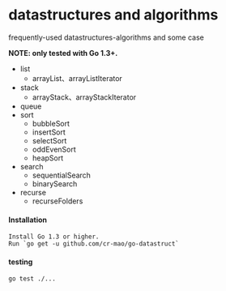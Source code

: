 # datastructures and algorithms
frequently-used datastructures-algorithms and some case 
 
**NOTE: only tested with Go 1.3+.**

  - list
    - arrayList、arrayListIterator
  - stack
    - arrayStack、arrayStackIterator
  - queue
  - sort 
    - bubbleSort
    - insertSort
    - selectSort
    - oddEvenSort
    - heapSort
  - search
    - sequentialSearch
    - binarySearch
  - recurse
    - recurseFolders
    
#### Installation  
```shell script
Install Go 1.3 or higher.
Run `go get -u github.com/cr-mao/go-datastruct`
```
  
 #### testing 
   ```shell
go test ./...
```